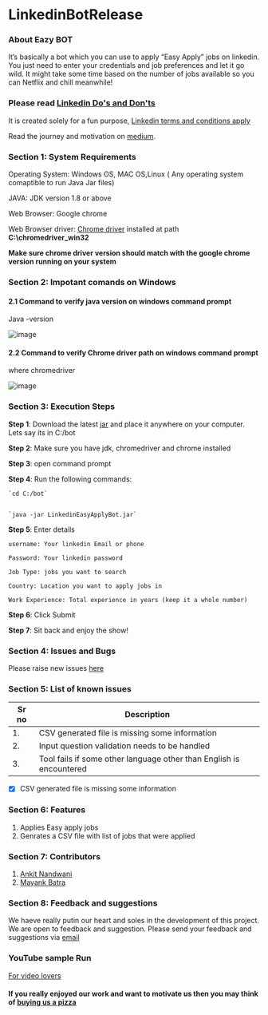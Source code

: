 # LinkedinBotRelease

### About Eazy BOT
It’s basically a bot which you can use to apply “Easy Apply” jobs on linkedin. You just need to enter your credentials and job preferences and let it go wild. It might take some time based on the number of jobs available so you can Netflix and chill meanwhile!

### Please read [Linkedin Do's and Don'ts](https://www.linkedin.com/legal/user-agreement?trk=hb_ft_userag#dos) 
It is created solely for a fun purpose, [Linkedin terms and conditions apply](https://www.linkedin.com/legal/user-agreement?trk=hb_ft_userag)

Read the journey and motivation on [medium](https://medium.com/@ankit_nandwani/apply-to-over-1000-jobs-on-linkedin-automatically-a7fa72dd372b).

### Section 1: System Requirements
Operating System: Windows OS, MAC OS,Linux ( Any operating system comaptible to run Java Jar files)

JAVA: JDK version 1.8 or above

Web Browser: Google chrome 

Web Browser driver: [Chrome driver](https://chromedriver.chromium.org/downloads) installed at path **C:\chromedriver_win32**
 
 **Make sure chrome driver version should match with the google chrome version running on your system**

### Section 2: Impotant comands on Windows
#### 2.1 Command to verify java version on windows command prompt
Java -version 

![image](https://user-images.githubusercontent.com/37073720/82620188-b86b7c00-9b8c-11ea-88c5-68d2748ec689.png)

#### 2.2 Command to verify Chrome driver path on windows command prompt 
where chromedriver

![image](https://user-images.githubusercontent.com/37073720/82511367-f8196180-9ac1-11ea-877c-a93a9c7adac6.png)

### Section 3: Execution Steps 
__Step 1__: Download the latest [jar](https://github.com/EazzyBot/LinkedinBot/blob/master/Beta%20Release%201.0/LinkedinEasyApplyBot.jar) 
and place it anywhere on your computer. Lets say its in C:/bot

__Step 2__: Make sure you have jdk, chromedriver and chrome installed

__Step 3__: open command prompt

__Step 4__: Run the following commands:

    `cd C:/bot`


    `java -jar LinkedinEasyApplyBot.jar`

__Step 5__: Enter details

    username: Your linkedin Email or phone

    Password: Your linkedin password

    Job Type: jobs you want to search

    Country: Location you want to apply jobs in

    Work Experience: Total experience in years (keep it a whole number)

__Step 6__: Click Submit

__Step 7__: Sit back and enjoy the show!

### Section 4: Issues and Bugs 
Please raise new issues [here](https://github.com/EazzyBot/LinkedinBot/issues)

### Section 5:  List of known issues 
|Sr no| Description |
| --- | ----------- |
|1.   | CSV generated file is missing some information|
|2.   | Input question validation needs to be handled|
|3.   | Tool fails if some other language other than English is encountered|

- [x] CSV generated file is missing some information


### Section 6:  Features
1. Applies Easy apply jobs 
2. Genrates a CSV file with list of jobs that were applied

### Section 7:  Contributors
1. [Ankit Nandwani](https://about.me/ankitnandwani) 
2. [Mayank Batra](https://about.me/mayank_batra) 

### Section 8: Feedback and suggestions
We haeve really putin our heart and soles in the development of this project. We are open to feedback and suggestion.
Please send your feedback and suggestions via [email](linkedineasybot@gmail.com)

### YouTube sample Run 
[For video lovers](https://www.youtube.com/watch?v=qDKlR3XTDe8&feature=youtu.be)
#### If you really enjoyed our work and want to motivate us then you may think of [buying us a pizza](https://www.buymeacoffee.com/EazyBot)
